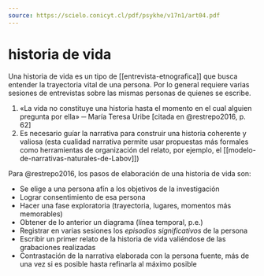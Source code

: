 ```yaml
---
source: https://scielo.conicyt.cl/pdf/psykhe/v17n1/art04.pdf
---
```

# historia de vida
Una historia de vida es un tipo de [[entrevista-etnografica]] que busca entender la trayectoria vital de una persona. Por lo general requiere varias sesiones de entrevistas sobre las mismas personas de quienes se escribe.

1. «La vida no constituye una historia hasta el momento en el cual alguien pregunta por ella» ─ María Teresa Uribe  [citada en @restrepo2016, p. 62]
2. Es necesario guíar la narrativa para construir una historia coherente y valiosa (esta cualidad narrativa permite usar propuestas más formales como herramientas de organización del relato, por ejemplo, el [[modelo-de-narrativas-naturales-de-Labov]])

Para @restrepo2016, los pasos de elaboración de una historia de vida son:

- Se elige a una persona afín a los objetivos de la investigación
- Lograr consentimiento de esa persona
- Hacer una fase exploratoria (trayectoria, lugares, momentos más memorables)
- Obtener de lo anterior un diagrama (línea temporal, p.e.)
- Registrar en varias sesiones los *episodios significativos* de la persona
- Escribir un primer relato de la historia de vida valiéndose de las grabaciones realizadas
- Contrastación de la narrativa elaborada con la persona fuente, más de una vez si es posible hasta refinarla al máximo posible
